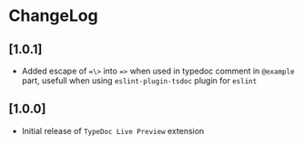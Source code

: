 # ChangeLog

## [1.0.1]
- Added escape of `=\>` into `=>` when used in typedoc comment in `@example` part, usefull when using `eslint-plugin-tsdoc` plugin for `eslint`

## [1.0.0]

- Initial release of `TypeDoc Live Preview` extension